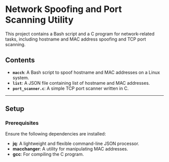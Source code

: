 # Network Spoofing and Port Scanning Utility

This project contains a Bash script and a C program for network-related tasks, including hostname and MAC address spoofing and TCP port scanning.

## Contents

- **`macch`**: A Bash script to spoof hostname and MAC addresses on a Linux system.
- **`list`**: A JSON file containing list of hostname and MAC addresses.
- **`port_scanner.c`**: A simple TCP port scanner written in C.

---

## Setup

### Prerequisites

Ensure the following dependencies are installed:
- **jq**: A lightweight and flexible command-line JSON processor.
- **macchanger**: A utility for manipulating MAC addresses.
- **gcc**: For compiling the C program.
